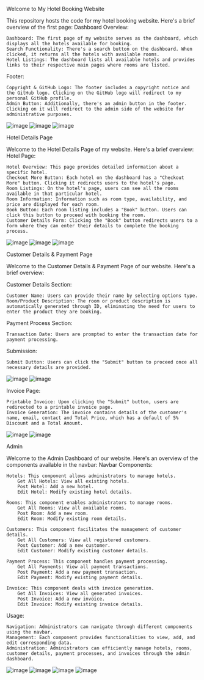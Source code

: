 Welcome to My Hotel Booking Website

This repository hosts the code for my hotel booking website. Here's a brief overview of the first page:
Dashboard Overview:

    Dashboard: The first page of my website serves as the dashboard, which displays all the hotels available for booking.
    Search Functionality: There's a search button on the dashboard. When clicked, it returns all the hotels with available rooms.
    Hotel Listings: The dashboard lists all available hotels and provides links to their respective main pages where rooms are listed.

Footer:

    Copyright & GitHub Logo: The footer includes a copyright notice and the GitHub logo. Clicking on the GitHub logo will redirect to my personal GitHub profile.
    Admin Button: Additionally, there's an admin button in the footer. Clicking on it will redirect to the admin side of the website for administrative purposes.

![image](https://github.com/sauuus/aqoreAssignment/assets/103302982/9b93be5e-fe85-426e-911a-ec9ed764d3e3)
![image](https://github.com/sauuus/aqoreAssignment/assets/103302982/c077bd9c-0c8a-49a9-b81c-a63b1cddf6ae)
![image](https://github.com/sauuus/aqoreAssignment/assets/103302982/a2503c38-5390-415b-9770-09e8c2468c25)

Hotel Details Page

Welcome to the Hotel Details Page of my website. Here's a brief overview:
Hotel Page:

    Hotel Overview: This page provides detailed information about a specific hotel.
    Checkout More Button: Each hotel on the dashboard has a "Checkout More" button. Clicking it redirects users to the hotel's page.
    Room Listings: On the hotel's page, users can see all the rooms available in that particular hotel.
    Room Information: Information such as room type, availability, and price are displayed for each room.
    Book Button: Each room listing includes a "Book" button. Users can click this button to proceed with booking the room.
    Customer Details Form: Clicking the "Book" button redirects users to a form where they can enter their details to complete the booking process.

![image](https://github.com/sauuus/aqoreAssignment/assets/103302982/17f29629-fed7-4541-b69a-78a88b75a05f)
![image](https://github.com/sauuus/aqoreAssignment/assets/103302982/7e108b6f-1059-48cd-ba06-346b66a1baac)
![image](https://github.com/sauuus/aqoreAssignment/assets/103302982/3a21cac3-c874-46db-a53b-03e52d400f1b)

Customer Details & Payment Page

Welcome to the Customer Details & Payment Page of our website. Here's a brief overview:

Customer Details Section:

    Customer Name: Users can provide their name by selecting options type.
    Room/Product Description: The room or product description is automatically generated through ID, eliminating the need for users to enter the product they are booking.

Payment Process Section:

    Transaction Date: Users are prompted to enter the transaction date for payment processing.

Submission:

    Submit Button: Users can click the "Submit" button to proceed once all necessary details are provided.

![image](https://github.com/sauuus/aqoreAssignment/assets/103302982/e1d30938-92e8-4d59-986d-7ee806a88c84)
![image](https://github.com/sauuus/aqoreAssignment/assets/103302982/6286eb41-7684-4e61-8c4e-185b65cbcba7)

Invoice Page:

    Printable Invoice: Upon clicking the "Submit" button, users are redirected to a printable invoice page.
    Invoice Generation: The invoice contains details of the customer's name, email, contact and Total Price, which has a default of 5% Discount and a Total Amount.

![image](https://github.com/sauuus/aqoreAssignment/assets/103302982/2eb275ba-3dd1-4ce2-8f70-486644ec4e39)
![image](https://github.com/sauuus/aqoreAssignment/assets/103302982/71a5c319-1107-49d7-abec-8f7c399fb65f)

Admin 

Welcome to the Admin Dashboard of our website. Here's an overview of the components available in the navbar:
Navbar Components:

    Hotels: This component allows administrators to manage hotels.
        Get All Hotels: View all existing hotels.
        Post Hotel: Add a new hotel.
        Edit Hotel: Modify existing hotel details.

    Rooms: This component enables administrators to manage rooms.
        Get All Rooms: View all available rooms.
        Post Room: Add a new room.
        Edit Room: Modify existing room details.

    Customers: This component facilitates the management of customer details.
        Get All Customers: View all registered customers.
        Post Customer: Add a new customer.
        Edit Customer: Modify existing customer details.

    Payment Process: This component handles payment processing.
        Get All Payments: View all payment transactions.
        Post Payment: Add a new payment transaction.
        Edit Payment: Modify existing payment details.

    Invoice: This component deals with invoice generation.
        Get All Invoices: View all generated invoices.
        Post Invoice: Add a new invoice.
        Edit Invoice: Modify existing invoice details.

Usage:

    Navigation: Administrators can navigate through different components using the navbar.
    Management: Each component provides functionalities to view, add, and edit corresponding data.
    Administration: Administrators can efficiently manage hotels, rooms, customer details, payment processes, and invoices through the admin dashboard.


![image](https://github.com/sauuus/aqoreAssignment/assets/103302982/5ce3257a-bb7e-4454-89ce-d47348ae1210)
![image](https://github.com/sauuus/aqoreAssignment/assets/103302982/27c00a58-8704-49b7-a84c-8eed16ca8a8e)
![image](https://github.com/sauuus/aqoreAssignment/assets/103302982/7e06e4bd-f1a7-4747-961d-89bd1672a138)
![image](https://github.com/sauuus/aqoreAssignment/assets/103302982/44ab612c-a549-4e03-9afc-5bfa611e2b29)
